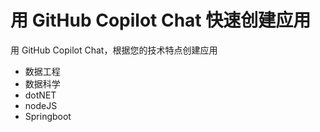 # **用 GitHub Copilot Chat 快速创建应用**

用 GitHub Copilot Chat，根据您的技术特点创建应用

- 数据工程
- 数据科学
- dotNET
- nodeJS
- Springboot

